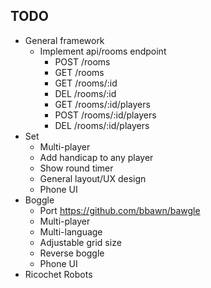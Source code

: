 ## TODO

- General framework
  - Implement api/rooms endpoint
    - POST /rooms
    - GET /rooms
    - GET /rooms/:id
    - DEL /rooms/:id
    - GET /rooms/:id/players
    - POST /rooms/:id/players
    - DEL /rooms/:id/players
- Set
  - Multi-player
  - Add handicap to any player
  - Show round timer
  - General layout/UX design
  - Phone UI
- Boggle
  - Port https://github.com/bbawn/bawgle
  - Multi-player
  - Multi-language
  - Adjustable grid size
  - Reverse boggle
  - Phone UI
- Ricochet Robots
